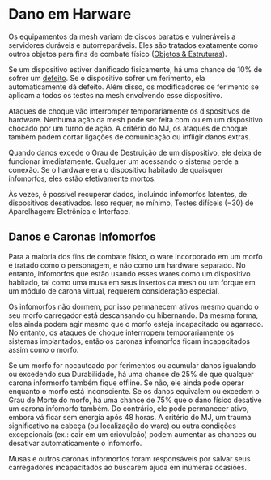 # Dano em Harware

Os equipamentos da mesh variam de ciscos baratos e vulneráveis a servidores duráveis e autorreparáveis. Eles são tratados exatamente como outros objetos para fins de combate físico ([Objetos & Estruturas](../12/26-objects-and-structures.md)).

Se um dispositivo estiver danificado fisicamente, há uma chance de 10% de sofrer um [defeito](../13/16-glitches.md). Se o dispositivo sofrer um ferimento, ela automaticamente dá defeito. Além disso, os modificadores de ferimento se aplicam a todos os testes na mesh envolvendo esse dispositivo.

Ataques de choque vão interromper temporariamente os dispositivos de hardware. Nenhuma ação da mesh pode ser feita com ou em um dispositivo chocado por um turno de ação. A critério do MJ, os ataques de choque também podem cortar ligações de comunicação ou infligir danos extras.

Quando danos excede o Grau de Destruição de um dispositivo, ele deixa de funcionar imediatamente. Qualquer um acessando o sistema perde a conexão. Se o hardware era o dispositivo habitado de quaisquer infomorfos, eles estão efetivamente mortos.

Às vezes, é possível recuperar dados, incluindo infomorfos latentes, de dispositivos desativados. Isso requer, no mínimo, Testes difíceis (−30) de Aparelhagem: Eletrônica e Interface.

## Danos e Caronas Infomorfos

Para a maioria dos fins de combate físico, o ware incorporado em um morfo é tratado como o personagem, e não como um hardware separado. No entanto, infomorfos que estão usando esses wares como um dispositivo habitado, tal como uma musa em seus insertos da mesh ou um forque em um módulo de carona virtual, requerem consideração especial.

Os infomorfos não dormem, por isso permanecem ativos mesmo quando o seu morfo carregador está descansando ou hibernando. Da mesma forma, eles ainda podem agir mesmo que o morfo esteja incapacitado ou agarrado. No entanto, os ataques de choque interrropem temporariamente os sistemas implantados, então os caronas infomorfos ficam incapacitados assim como o morfo.

Se um morfo for nocauteado por ferimentos ou acumular danos igualando ou excedendo sua Durabilidade, há uma chance de 25% de que qualquer carona informorfo também fique offline. Se não, ele ainda pode operar enquanto o morfo está inconsciente. Se os danos equivalem ou excedem o Grau de Morte do morfo, há uma chance de 75% que o dano físico desative um carona infomorfo também. Do contrário, ele pode permanecer ativo, embora vá ficar sem energia após 48 horas. A critério do MJ, um trauma significativo na cabeça (ou localização do ware) ou outra condições excepcionais (ex.: cair em um criovulcão) podem aumentar as chances ou desativar automaticamente o infomorfo.

Musas e outros caronas informorfos foram responsáveis por salvar seus carregadores incapacitados ao buscarem ajuda em inúmeras ocasiões.
